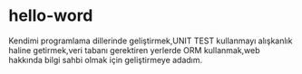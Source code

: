 # hello-word
Kendimi programlama dillerinde geliştirmek,UNIT TEST kullanmayı alışkanlık haline getirmek,veri tabanı gerektiren yerlerde ORM kullanmak,web hakkında bilgi sahbi olmak için geliştirmeye adadım.
